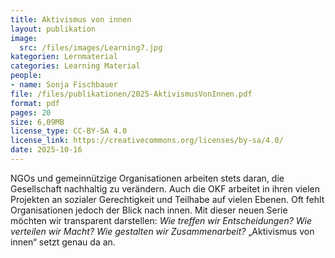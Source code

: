 ```yaml
---
title: Aktivismus von innen
layout: publikation
image:
  src: /files/images/Learning7.jpg
kategorien: Lernmaterial 
categories: Learning Material
people:
- name: Sonja Fischbauer
file: /files/publikationen/2025-AktivismusVonInnen.pdf
format: pdf
pages: 20
size: 6,09MB
license_type: CC-BY-SA 4.0
license_link: https://creativecommons.org/licenses/by-sa/4.0/
date: 2025-10-16
---
```

NGOs und gemeinnützige Organisationen arbeiten stets daran, die Gesellschaft nachhaltig zu verändern. Auch die OKF arbeitet in ihren vielen Projekten an sozialer Gerechtigkeit und Teilhabe auf vielen Ebenen. Oft fehlt Organisationen jedoch der Blick nach innen. Mit dieser neuen Serie möchten wir transparent darstellen: *Wie treffen wir Entscheidungen? Wie verteilen wir Macht? Wie gestalten wir Zusammenarbeit?* „Aktivismus von innen“ setzt genau da an.
